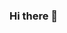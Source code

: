 ### Hi there 👋

<!--
**susakuru/susakuru** is a ✨ _special_ ✨ repository because its `README.md` (this file) appears on your GitHub profile.

Here are some ideas to get you started:

- 🔭 I’m currently working on Auto do something
- 🌱 I’m currently learning Phython
- 👯 I’m looking to collaborate on GOTO
- 💬 Ask me about anything
- 📫 How to reach me: rururaaa@gmail.com
- 😄 Pronouns: Jawa
- ⚡ Fun fact: Im alone
-->
